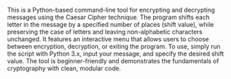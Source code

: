 This is a Python-based command-line tool for encrypting and decrypting messages using the Caesar Cipher technique. The program shifts each letter in the message by a specified number of places (shift value), while preserving the case of letters and leaving non-alphabetic characters unchanged. It features an interactive menu that allows users to choose between encryption, decryption, or exiting the program. To use, simply run the script with Python 3.x, input your message, and specify the desired shift value. The tool is beginner-friendly and demonstrates the fundamentals of cryptography with clean, modular code.
